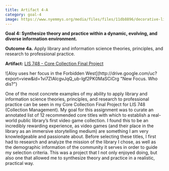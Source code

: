```yaml
---
title: Artifact 4-A
category: goal-4
image: https://www.nyemmys.org/media/files/files/11db8896/decorative-line-break-29.png
---
```


**Goal 4: Synthesize theory and practice within a dynamic, evolving, and diverse information environment.**

**Outcome 4a.** Apply library and information science theories, principles, and research to professional 
practice.

**Artifact:** [LIS 748 - Core Collection Final Project](https://docs.google.com/document/d/1B5unKp_2L2B6QqMpHLQ8PyIE74ROfrNNxv8ETReqalA/edit?usp=sharing)

<div class="image-left" markdown="1">
![Aloy uses her focus in the Forbidden West](http://drive.google.com/uc?export=view&id=1vi7ZIAlcgvJqQ_ub-lgf2PK0MaSCiCrg "New Focus. Who dis?")
</div>

One of the most concrete examples of my ability to apply library and information science theories, principles, and research to professional practice can be seen in my Core Collection Final Project for LIS 748 (Collection Management). My goal for this assignment was to curate an annotated list of 12 recommended core titles with which to establish a real-world public library’s first video game collection. I found this to be an incredibly rewarding experience, as video games (and their place in the library as an immersive storytelling medium) are something I am very knowledgeable and passionate about. Before selecting these titles, I first had to research and analyze the mission of the library I chose, as well as the demographic information of the community it serves in order to guide my selection criteria. This was a project that I not only enjoyed doing, but also one that allowed me to synthesize theory and practice in a realistic, practical way.

